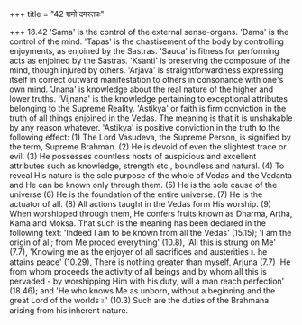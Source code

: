+++
title = "42 शमो दमस्तपः"

+++
18.42 'Sama' is the control of the external sense-organs. 'Dama' is the
control of the mind. 'Tapas' is the chastisement of the body by
controlling enjoyments, as enjoined by the Sastras. 'Sauca' is fitness
for performing acts as enjoined by the Sastras. 'Ksanti' is preserving
the composure of the mind, though injured by others. 'Arjava' is
straightforwardness expressing itself in correct outward manifestation
to others in consonance with one's own mind. 'Jnana' is knowledge about
the real nature of the higher and lower truths. 'Vijnana' is the
knowledge pertaining to exceptional attributes belonging to the Supreme
Reality. 'Astikya' or faith is firm conviction in the truth of all
things enjoined in the Vedas. The meaning is that it is unshakable by
any reason whatever. 'Astikya' is positive conviction in the truth to
the following effect: (1) The Lord Vasudeva, the Supreme Person, is
signified by the term, Supreme Brahman. (2) He is devoid of even the
slightest trace or evil. (3) He possesses countless hosts of auspicious
and excellent attributes such as knowledge, strength etc., boundless and
natural. (4) To reveal His nature is the sole purpose of the whole of
Vedas and the Vedanta and He can be known only through them. (5) He is
the sole cause of the universe (6) He is the foundation of the entire
universe. (7) He is the actuator of all. (8) All actions taught in the
Vedas form His worship. (9) When worshipped through them, He confers
fruits known as Dharma, Artha, Kama and Moksa. That such is the meaning
has been declared in the following text: 'Indeed I am to be known from
all the Vedas' (15.15); 'I am the origin of all; from Me proced
everything' (10.8), 'All this is strung on Me' (7.7), 'Knowing me as the
enjoyer of all sacrifices and austerities ৷৷. he attains peace' (10.29),
There is nothing greater than myself, Arjuna (7.7) 'He from whom
proceeds the activity of all beings and by whom all this is pervaded -
by worshipping Him with his duty, will a man reach perfection' (18.46);
and 'He who knows Me as unborn, without a beginning and the great Lord
of the worlds ৷৷.' (10.3) Such are the duties of the Brahmana arising
from his inherent nature.
